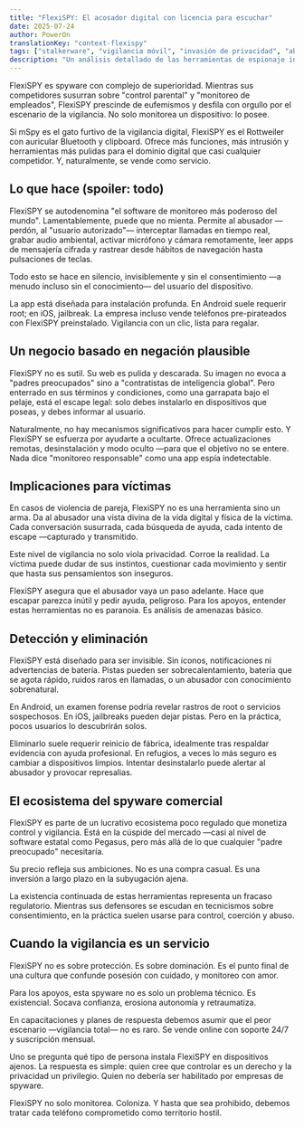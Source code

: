 ```yaml
---
title: "FlexiSPY: El acosador digital con licencia para escuchar"
date: 2025-07-24
author: PowerOn
translationKey: "context-flexispy"
tags: ["stalkerware", "vigilancia móvil", "invasión de privacidad", "abuso digital", "protección para víctimas"]
description: "Un análisis detallado de las herramientas de espionaje invasivo de FlexiSPY, sus riesgos y cómo los refugios pueden detectar y responder a este depredador en las sombras digitales."
---
```


FlexiSPY es spyware con complejo de superioridad. Mientras sus competidores susurran sobre "control parental" y "monitoreo de empleados", FlexiSPY prescinde de eufemismos y desfila con orgullo por el escenario de la vigilancia. No solo monitorea un dispositivo: lo posee.

Si mSpy es el gato furtivo de la vigilancia digital, FlexiSPY es el Rottweiler con auricular Bluetooth y clipboard. Ofrece más funciones, más intrusión y herramientas más pulidas para el dominio digital que casi cualquier competidor. Y, naturalmente, se vende como servicio.

## Lo que hace (spoiler: todo)

FlexiSPY se autodenomina "el software de monitoreo más poderoso del mundo". Lamentablemente, puede que no mienta. Permite al abusador —perdón, al "usuario autorizado"— interceptar llamadas en tiempo real, grabar audio ambiental, activar micrófono y cámara remotamente, leer apps de mensajería cifrada y rastrear desde hábitos de navegación hasta pulsaciones de teclas.

Todo esto se hace en silencio, invisiblemente y sin el consentimiento —a menudo incluso sin el conocimiento— del usuario del dispositivo.

La app está diseñada para instalación profunda. En Android suele requerir root; en iOS, jailbreak. La empresa incluso vende teléfonos pre-pirateados con FlexiSPY preinstalado. Vigilancia con un clic, lista para regalar.

## Un negocio basado en negación plausible

FlexiSPY no es sutil. Su web es pulida y descarada. Su imagen no evoca a "padres preocupados" sino a "contratistas de inteligencia global". Pero enterrado en sus términos y condiciones, como una garrapata bajo el pelaje, está el escape legal: solo debes instalarlo en dispositivos que poseas, y debes informar al usuario.

Naturalmente, no hay mecanismos significativos para hacer cumplir esto. Y FlexiSPY se esfuerza por ayudarte a ocultarte. Ofrece actualizaciones remotas, desinstalación y modo oculto —para que el objetivo no se entere. Nada dice "monitoreo responsable" como una app espía indetectable.

## Implicaciones para víctimas

En casos de violencia de pareja, FlexiSPY no es una herramienta sino un arma. Da al abusador una vista divina de la vida digital y física de la víctima. Cada conversación susurrada, cada búsqueda de ayuda, cada intento de escape —capturado y transmitido.

Este nivel de vigilancia no solo viola privacidad. Corroe la realidad. La víctima puede dudar de sus instintos, cuestionar cada movimiento y sentir que hasta sus pensamientos son inseguros.

FlexiSPY asegura que el abusador vaya un paso adelante. Hace que escapar parezca inútil y pedir ayuda, peligroso. Para los apoyos, entender estas herramientas no es paranoia. Es análisis de amenazas básico.

## Detección y eliminación

FlexiSPY está diseñado para ser invisible. Sin íconos, notificaciones ni advertencias de batería. Pistas pueden ser sobrecalentamiento, batería que se agota rápido, ruidos raros en llamadas, o un abusador con conocimiento sobrenatural.

En Android, un examen forense podría revelar rastros de root o servicios sospechosos. En iOS, jailbreaks pueden dejar pistas. Pero en la práctica, pocos usuarios lo descubrirán solos.

Eliminarlo suele requerir reinicio de fábrica, idealmente tras respaldar evidencia con ayuda profesional. En refugios, a veces lo más seguro es cambiar a dispositivos limpios. Intentar desinstalarlo puede alertar al abusador y provocar represalias.

## El ecosistema del spyware comercial

FlexiSPY es parte de un lucrativo ecosistema poco regulado que monetiza control y vigilancia. Está en la cúspide del mercado —casi al nivel de software estatal como Pegasus, pero más allá de lo que cualquier "padre preocupado" necesitaría.

Su precio refleja sus ambiciones. No es una compra casual. Es una inversión a largo plazo en la subyugación ajena.

La existencia continuada de estas herramientas representa un fracaso regulatorio. Mientras sus defensores se escudan en tecnicismos sobre consentimiento, en la práctica suelen usarse para control, coerción y abuso.

## Cuando la vigilancia es un servicio

FlexiSPY no es sobre protección. Es sobre dominación. Es el punto final de una cultura que confunde posesión con cuidado, y monitoreo con amor.

Para los apoyos, esta spyware no es solo un problema técnico. Es existencial. Socava confianza, erosiona autonomía y retraumatiza.

En capacitaciones y planes de respuesta debemos asumir que el peor escenario —vigilancia total— no es raro. Se vende online con soporte 24/7 y suscripción mensual.

Uno se pregunta qué tipo de persona instala FlexiSPY en dispositivos ajenos. La respuesta es simple: quien cree que controlar es un derecho y la privacidad un privilegio. Quien no debería ser habilitado por empresas de spyware.

FlexiSPY no solo monitorea. Coloniza. Y hasta que sea prohibido, debemos tratar cada teléfono comprometido como territorio hostil.
